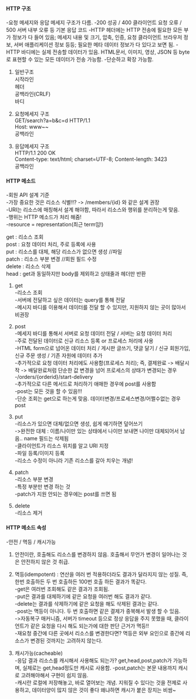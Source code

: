 #### HTTP 구조

-요청 메세지와 응답 메세지 구조가 다름.
-200 성공 / 400 클라이언트 요청 오류 / 500 서버 내부 오류 등 기본 응답 코드
-HTTP 헤더에는 HTTP 전송에 필요한 모든 부가 정보가 다 들어 있음; 메세지 내용 및 크기, 압축, 인증, 요청 클라이언트 브라우저 정보, 서버 애플리케이션 정보 등등; 필요한 메타 데이터 정보가 다 있다고 보면 됨.
-HTTP 바디에는 실제 전송할 데이터가 있음. HTML문서, 이미지, 영상, JSON 등 byte로 표현할 수 있는 모든 데이터가 전송 가능함.
-단순하고 확장 가능함.


1. 일반구조  
  시작라인  
  헤더  
  공백라인(CRLF)  
  바디  


2. 요청메세지 구조  
  GET/search?a=b&c=d HTTP/1.1  
  Host: www~~  
  공백라인  


3. 응답메세지 구조  
  HTTP/1.1 200 OK  
  Content-type: text/html; charset=UTF-8; Content-length: 3423  
  공백라인  
  <html>  
  <body></body>  
  </html>  


#### HTTP 메소드


-회원 API 설계 기준  
-가장 중요한 것은 리소스 식별!!? -> /members/{id} 와 같은 설계 권장  
-URI는 리소스에 매칭해서 설계 해야함, 따라서 리소스와 행위를 분리하는게 맞음.  
-행위는 HTTP 메소드가 처리 해줌!  
-resource = representation(최근 term임!)  

get : 리소스 조회   
post : 요청 데이터 처리, 주로 등록에 사용  
put : 리소스를 대체, 해당 리소스가 없으면 생성  //파일  
patch : 리소스 부분 변경 //회원 필드 수정  
delete : 리소스 삭제  
head : get과 동일하지만 body를 제외하고 상태줄과 헤더만 반환  


1. get  
-리소스 조회  
-서버에 전달하고 싶은 데이터는 query를 통해 전달  
-메시지 바디를 이용해서 데이터를 전달 할 수 있지만, 지원하지 않는 곳이 많아서 비권장  

2. post  
-메세지 바디를 통해서 서버로 요청 데이터 전달 / 서버는 요청 데이터 처리  
-주로 전달된 데이터로 신규 리소스 등록 or 프로세스 처리에 사용  
-HTML form으로 넘어온 데이터 처리 / 게시판 글쓰기, 댓글 달기 / 신규 회원가입, 신규 주문 생성 / 기존 자원에 데이터 추가  
-추가적으로 요청 데이터 처리에도 사용함(프로세스 처리); 즉, 결제완료 -> 배달시작 -> 배달완료처럼 단순한 값 변경을 넘어 프로세스의 상태가 변경되는 경우  
-/orders/{orderid}/start-delivery  
-추가적으로 다른 메서드로 처리하기 애매한 경우에 post를 사용함  
-post는 모든 것을 할 수 있음!!!  
-단순 조회는 get으로 하는게 맞음. 데이터변경/프로세스변경/어쩔수없는 경우 post  

3. put  
-리소스가 있으면 대체/없으면 생성, 쉽게 얘기하면 덮어쓰기  
->완전한 대체 : 이름/나이만 있는 상태에서 나이만 보내면 나이만 대체되어서 남음.. name 필드는 삭제됨  
-클라이언트가 리소스 위치를 알고 URI 지정  
-파일 등록/이미지 등록  
-리소스 수정이 아니라 기존 리소스를 갈아 치우는 개념!  

4. patch  
-리소스 부분 변경  
-특정 부분만 변경 하는 것  
-patch가 지원 안되는 경우에는 post를 쓰면 됨    

5. delete  
-리소스 제거  


#### HTTP 메소드 속성  
-안전 / 멱등 / 캐시가능  


1. 안전이란, 호출해도 리소스를 변경하지 않음. 호출해서 무언가 변경이 일어나는 것은 안전하지 않은 것 취급.    

2. 멱등(idempotent) :  연산을 여러 번 적용하더라도 결과가 달라지지 않는 성질. 즉, 한번 호출하든 두 번 호출하든 100번 호출 하든 결과가 똑같다.  
-get은 여러번 조회해도 같은 결과가 조회됨.  
-put은 결과를 대체하기에 같은 요청을 여러번 해도 결과가 같다.  
-delete는 결과를 삭제하기에 같은 요청을 해도 삭제된 결과는 같다.  
-post는 멱등이 아니다. 두 번 호출하면 같은 결제가 중복해서 발생 할 수 있음.  
->자동복구 매커니즘, 서버가 timeout 등으로 정상 응답을 주지 못했을 때, 클라이언트가 같은 요청을 다시 해도 되는가에 대한 판단 근거가 멱등!!  
-재요청 중간에 다른 곳에서 리소스를 변경한다면? 멱등은 외부 요인으로 중간에 리소스가 변경된 것까지는 고려하지 않는다.   


3. 캐시가능(cacheable)  
-응답 결과 리소스를 캐시해서 사용해도 되는가? get,head,post,patch가 가능하며, 실제로는 get,head정도만 캐시로 사용함. 
-post,patch는 본문 내용까지 캐시로 고려해야해서 구현이 쉽지 않음.   
-캐시란 로컬에 저장해놓고, 바로 열어보는 개념. 지워질 수 있다는 것을 전제로 사용하고, 데이터양이 많지 않은 것이 좋다 왜냐하면 캐시가 붙은 장치는 비쌈~  
